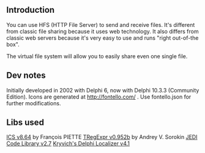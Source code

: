 ## Introduction
You can use HFS (HTTP File Server) to send and receive files.
It's different from classic file sharing because it uses web technology.
It also differs from classic web servers because it's very easy to use and runs "right out-of-the box".

The virtual file system will allow you to easily share even one single file.

## Dev notes
Initially developed in 2002 with Delphi 6, now with Delphi 10.3.3 (Community Edition).
Icons are generated at http://fontello.com/ . Use fontello.json for further modifications.

## Libs used
[ICS v8.64](http://www.overbyte.be) by François PIETTE 
[TRegExpr v0.952b](https://github.com/andgineer/TRegExpr/releases) by Andrey V. Sorokin
[JEDI Code Library v2.7](https://github.com/project-jedi/jcl)
[Kryvich's Delphi Localizer v4.1](http://sites.google.com/site/kryvich)
